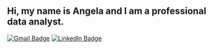 ## Hi, my name is Angela and I am a professional data analyst. 
[![Gmail Badge](https://img.shields.io/badge/-angelabeibe6@gmail.com-c14438?style=flat&logo=Gmail&logoColor=white)](mailto:angelabeibe6@gmail.com)
[![LinkedIn Badge](https://img.shields.io/badge/-LinkedIn-blue?style=flat&logo=Linkedin&logoColor=white)](https://www.linkedin.com/in/angela-beibi/)


